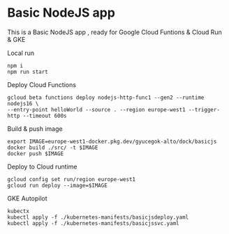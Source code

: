 # Basic NodeJS app

This is a Basic NodeJS app , ready for Google Cloud Funtions & Cloud Run & GKE


Local run

```
npm i
npm run start
```

Deploy Cloud Functions

```
gcloud beta functions deploy nodejs-http-func1 --gen2 --runtime nodejs16 \
--entry-point helloWorld --source . --region europe-west1 --trigger-http --timeout 600s
```

Build & push image

```
export IMAGE=europe-west1-docker.pkg.dev/gyucegok-alto/dock/basicjs
docker build ./src/ -t $IMAGE
docker push $IMAGE
```

Deploy to Cloud runtime

```
gcloud config set run/region europe-west1
gcloud run deploy --image=$IMAGE
```

GKE Autopilot

```
kubectx
kubectl apply -f ./kubernetes-manifests/basicjsdeploy.yaml
kubectl apply -f ./kubernetes-manifests/basicjssvc.yaml
```
